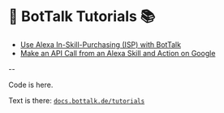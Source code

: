 # 🤖 BotTalk Tutorials 📚

- [Use Alexa In-Skill-Purchasing (ISP) with BotTalk](https://github.com/bottalk/tutorials/tree/master/alexa-in-skill-purchasing)
- [Make an API Call from an Alexa Skill and Action on Google](https://github.com/bottalk/tutorials/tree/master/api-calls)

--

Code is here.

Text is there: [`docs.bottalk.de/tutorials`](https://docs.bottalk.de/tutorials)